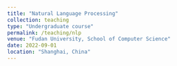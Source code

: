 ```yaml
---
title: "Natural Language Processing"
collection: teaching
type: "Undergraduate course"
permalink: /teaching/nlp
venue: "Fudan University, School of Computer Science"
date: 2022-09-01
location: "Shanghai, China"
---
```


